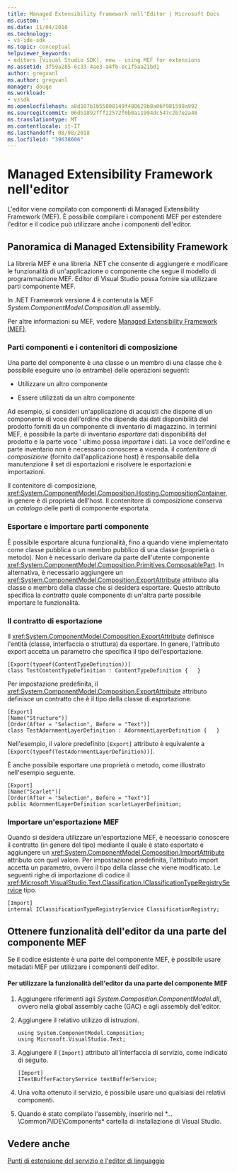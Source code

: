 ```yaml
---
title: Managed Extensibility Framework nell'Editor | Microsoft Docs
ms.custom: ''
ms.date: 11/04/2016
ms.technology:
- vs-ide-sdk
ms.topic: conceptual
helpviewer_keywords:
- editors [Visual Studio SDK], new - using MEF for extensions
ms.assetid: 3f59a285-6c33-4ae3-a4fb-ec1f5aa21bd1
author: gregvanl
ms.author: gregvanl
manager: douge
ms.workload:
- vssdk
ms.openlocfilehash: a8d107b1b55808149f480629b8a06f981598a992
ms.sourcegitcommit: 06db1892fff22572f0b0a11994dc547c2b7e2a48
ms.translationtype: MT
ms.contentlocale: it-IT
ms.lasthandoff: 08/08/2018
ms.locfileid: "39638606"
---
```

# <a name="managed-extensibility-framework-in-the-editor"></a>Managed Extensibility Framework nell'editor
L'editor viene compilato con componenti di Managed Extensibility Framework (MEF). È possibile compilare i componenti MEF per estendere l'editor e il codice può utilizzare anche i componenti dell'editor.  
  
## <a name="overview-of-the-managed-extensibility-framework"></a>Panoramica di Managed Extensibility Framework  
 La libreria MEF è una libreria .NET che consente di aggiungere e modificare le funzionalità di un'applicazione o componente che segue il modello di programmazione MEF. Editor di Visual Studio possa fornire sia utilizzare parti componente MEF.  
  
 In .NET Framework versione 4 è contenuta la MEF *System.ComponentModel.Composition.dll* assembly.  
  
 Per altre informazioni su MEF, vedere [Managed Extensibility Framework (MEF)](/dotnet/framework/mef/index).  
  
### <a name="component-parts-and-composition-containers"></a>Parti componenti e i contenitori di composizione  
 Una parte del componente è una classe o un membro di una classe che è possibile eseguire uno (o entrambe) delle operazioni seguenti:  
  
-   Utilizzare un altro componente  
  
-   Essere utilizzati da un altro componente  
  
 Ad esempio, si consideri un'applicazione di acquisti che dispone di un componente di voce dell'ordine che dipende dai dati disponibilità del prodotto forniti da un componente di inventario di magazzino. In termini MEF, è possibile la parte di inventario *esportare* dati disponibilità del prodotto e la parte voce ' ultimo possa *importare* i dati. La voce dell'ordine e parte inventario non è necessario conoscere a vicenda. il *contenitore di composizione* (fornito dall'applicazione host) è responsabile della manutenzione il set di esportazioni e risolvere le esportazioni e importazioni.  
  
 Il contenitore di composizione, <xref:System.ComponentModel.Composition.Hosting.CompositionContainer>, in genere è di proprietà dell'host. Il contenitore di composizione conserva un *catalogo* delle parti di componente esportata.  
  
### <a name="export-and-import-component-parts"></a>Esportare e importare parti componente  
 È possibile esportare alcuna funzionalità, fino a quando viene implementato come classe pubblica o un membro pubblico di una classe (proprietà o metodo). Non è necessario derivare da parte dell'utente componente <xref:System.ComponentModel.Composition.Primitives.ComposablePart>. In alternativa, è necessario aggiungere un <xref:System.ComponentModel.Composition.ExportAttribute> attributo alla classe o membro della classe che si desidera esportare. Questo attributo specifica la *contratto* quale componente di un'altra parte possibile importare le funzionalità.  
  
### <a name="the-export-contract"></a>Il contratto di esportazione  
 Il <xref:System.ComponentModel.Composition.ExportAttribute> definisce l'entità (classe, interfaccia o struttura) da esportare. In genere, l'attributo export accetta un parametro che specifica il tipo dell'esportazione.  
  
```  
[Export(typeof(ContentTypeDefinition))]  
class TestContentTypeDefinition : ContentTypeDefinition {   }  
```  
  
 Per impostazione predefinita, il <xref:System.ComponentModel.Composition.ExportAttribute> attributo definisce un contratto che è il tipo della classe di esportazione.  
  
```  
[Export]  
[Name("Structure")]  
[Order(After = "Selection", Before = "Text")]  
class TestAdornmentLayerDefinition : AdornmentLayerDefinition {   }  
```  
  
 Nell'esempio, il valore predefinito `[Export]` attributo è equivalente a `[Export(typeof(TestAdornmentLayerDefinition))]`.  
  
 È anche possibile esportare una proprietà o metodo, come illustrato nell'esempio seguente.  
  
```  
[Export]  
[Name("Scarlet")]  
[Order(After = "Selection", Before = "Text")]  
public AdornmentLayerDefinition scarletLayerDefinition;  
```  
  
### <a name="import-a-mef-export"></a>Importare un'esportazione MEF  
 Quando si desidera utilizzare un'esportazione MEF, è necessario conoscere il contratto (in genere del tipo) mediante il quale è stato esportato e aggiungere un <xref:System.ComponentModel.Composition.ImportAttribute> attributo con quel valore. Per impostazione predefinita, l'attributo import accetta un parametro, ovvero il tipo della classe che viene modificato. Le seguenti righe di importazione di codice il <xref:Microsoft.VisualStudio.Text.Classification.IClassificationTypeRegistryService> tipo.  
  
```  
[Import]  
internal IClassificationTypeRegistryService ClassificationRegistry;  
```  
  
## <a name="get-editor-functionality-from-a-mef-component-part"></a>Ottenere funzionalità dell'editor da una parte del componente MEF  
 Se il codice esistente è una parte del componente MEF, è possibile usare metadati MEF per utilizzare i componenti dell'editor.  
  
#### <a name="to-consume-editor-functionality-from-a-mef-component-part"></a>Per utilizzare la funzionalità dell'editor da una parte del componente MEF  
  
1.  Aggiungere riferimenti agli *System.Composition.ComponentModel.dll*, ovvero nella global assembly cache (GAC) e agli assembly dell'editor.  
  
2.  Aggiungere il relativo utilizzo di istruzioni.  
  
    ```  
    using System.ComponentModel.Composition;  
    using Microsoft.VisualStudio.Text;  
    ```  
  
3.  Aggiungere il `[Import]` attributo all'interfaccia di servizio, come indicato di seguito.  
  
    ```  
    [Import]  
    ITextBufferFactoryService textBufferService;  
    ```  
  
4.  Una volta ottenuto il servizio, è possibile usare uno qualsiasi dei relativi componenti.  
  
5.  Quando è stato compilato l'assembly, inserirlo nel *... \Common7\IDE\Components\* cartella di installazione di Visual Studio.  
  
## <a name="see-also"></a>Vedere anche  
 [Punti di estensione del servizio e l'editor di linguaggio](../extensibility/language-service-and-editor-extension-points.md)